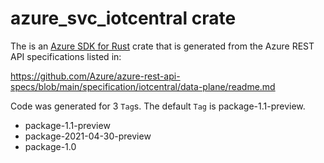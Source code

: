 # azure_svc_iotcentral crate

The is an [Azure SDK for Rust](https://github.com/Azure/azure-sdk-for-rust) crate that is generated from the Azure REST API specifications listed in:

https://github.com/Azure/azure-rest-api-specs/blob/main/specification/iotcentral/data-plane/readme.md

Code was generated for 3 `Tag`s. The default `Tag` is package-1.1-preview.


- package-1.1-preview
- package-2021-04-30-preview
- package-1.0